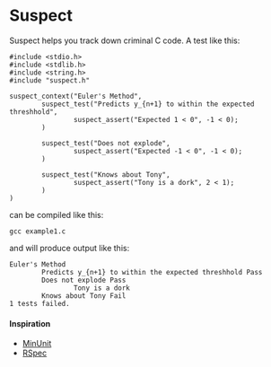 Suspect
=======

Suspect helps you track down criminal C code. A test like this:

```
#include <stdio.h>
#include <stdlib.h>
#include <string.h>
#include "suspect.h"

suspect_context("Euler's Method",
        suspect_test("Predicts y_{n+1} to within the expected threshhold",
                suspect_assert("Expected 1 < 0", -1 < 0);
        )

        suspect_test("Does not explode",
                suspect_assert("Expected -1 < 0", -1 < 0);
        )

        suspect_test("Knows about Tony",
                suspect_assert("Tony is a dork", 2 < 1);
        )
)
```

can be compiled like this:

```
gcc example1.c
```

and will produce output like this:

```
Euler's Method
        Predicts y_{n+1} to within the expected threshhold Pass
        Does not explode Pass
                Tony is a dork
        Knows about Tony Fail
1 tests failed.
```

#### Inspiration

* [MinUnit](http://www.jera.com/techinfo/jtns/jtn002.html)
* [RSpec](http://rspec.info/)

